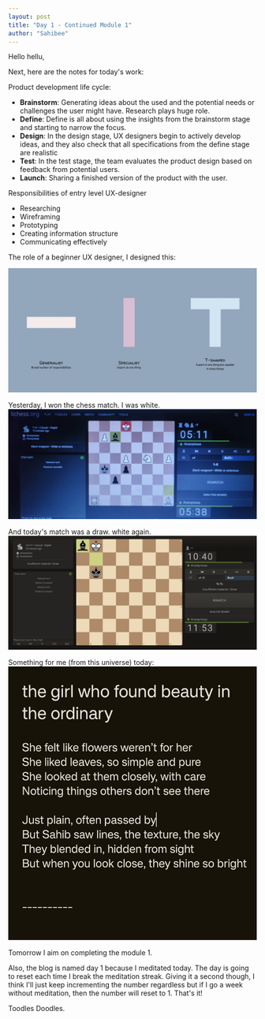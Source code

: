 ```yaml
---
layout: post
title: "Day 1 - Continued Module 1"
author: "Sahibee"
---
```


Hello hellu,

Next, here are the notes for today's work:

Product development life cycle:

- **Brainstorm**: Generating ideas about the used and the potential needs or challenges the user might have. Research plays huge role.
- **Define**: Define is all about using the insights from the brainstorm stage and starting to narrow the focus.
- **Design**: In the design stage, UX designers begin to actively develop ideas, and they also check that all specifications from the define stage are realistic
- **Test**: In the test stage, the team evaluates the product design based on feedback from potential users.
- **Launch**: Sharing a finished version of the product with the user.

Responsibilities of entry level UX-designer

- Researching
- Wireframing
- Prototyping
- Creating information structure
- Communicating effectively

The role of a beginner UX designer, I designed this:

![UX Role](../images/aug/ux-role.png)

Yesterday, I won the chess match. I was white.
![Chess](../images/aug/chess-3.png)

And today's match was a draw. white again.
![Chess](../images/aug/chess-4.png)

Something for me (from this universe) today:
![Leaves](../images/aug/leaves.jpeg)

Tomorrow I aim on completing the module 1.

Also, the blog is named day 1 because I meditated today. The day is going to reset each time I break the meditation streak. Giving it a second though, I think I'll just keep incrementing the number regardless but if I go a week without meditation, then the number will reset to 1.
That's it!

Toodles Doodles.
